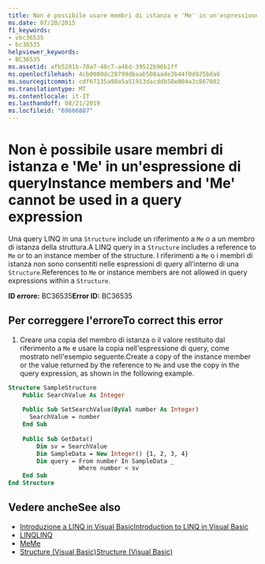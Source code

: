 ```yaml
---
title: Non è possibile usare membri di istanza e 'Me' in un'espressione di query
ms.date: 07/20/2015
f1_keywords:
- vbc36535
- bc36535
helpviewer_keywords:
- BC36535
ms.assetid: afb5281b-70a7-48c7-a46d-39522b96b1ff
ms.openlocfilehash: 4cb0080dc28799dbaab508aade3b44f0d925bda6
ms.sourcegitcommit: cdf67135a98a5a51913dacddb58e004a3c867802
ms.translationtype: MT
ms.contentlocale: it-IT
ms.lasthandoff: 08/21/2019
ms.locfileid: "69666887"
---
```

# <a name="instance-members-and-me-cannot-be-used-in-a-query-expression"></a><span data-ttu-id="1bc7b-102">Non è possibile usare membri di istanza e 'Me' in un'espressione di query</span><span class="sxs-lookup"><span data-stu-id="1bc7b-102">Instance members and 'Me' cannot be used in a query expression</span></span>
<span data-ttu-id="1bc7b-103">Una query LINQ in una `Structure` include un riferimento a `Me` o a un membro di istanza della struttura.</span><span class="sxs-lookup"><span data-stu-id="1bc7b-103">A LINQ query in a `Structure` includes a reference to `Me` or to an instance member of the structure.</span></span> <span data-ttu-id="1bc7b-104">I riferimenti a `Me` o i membri di istanza non sono consentiti nelle espressioni di query all'interno di una `Structure`.</span><span class="sxs-lookup"><span data-stu-id="1bc7b-104">References to `Me` or instance members are not allowed in query expressions within a `Structure`.</span></span>  
  
 <span data-ttu-id="1bc7b-105">**ID errore:** BC36535</span><span class="sxs-lookup"><span data-stu-id="1bc7b-105">**Error ID:** BC36535</span></span>  
  
## <a name="to-correct-this-error"></a><span data-ttu-id="1bc7b-106">Per correggere l'errore</span><span class="sxs-lookup"><span data-stu-id="1bc7b-106">To correct this error</span></span>  
  
1. <span data-ttu-id="1bc7b-107">Creare una copia del membro di istanza o il valore restituito dal riferimento a `Me` e usare la copia nell'espressione di query, come mostrato nell'esempio seguente.</span><span class="sxs-lookup"><span data-stu-id="1bc7b-107">Create a copy of the instance member or the value returned by the reference to `Me` and use the copy in the query expression, as shown in the following example.</span></span>  
  
```vb  
Structure SampleStructure  
    Public SearchValue As Integer  
  
    Public Sub SetSearchValue(ByVal number As Integer)  
      SearchValue = number  
    End Sub  
  
    Public Sub GetData()  
        Dim sv = SearchValue  
        Dim SampleData = New Integer() {1, 2, 3, 4}  
        Dim query = From number In SampleData _  
                    Where number < sv  
    End Sub  
End Structure  
```  
  
## <a name="see-also"></a><span data-ttu-id="1bc7b-108">Vedere anche</span><span class="sxs-lookup"><span data-stu-id="1bc7b-108">See also</span></span>

- [<span data-ttu-id="1bc7b-109">Introduzione a LINQ in Visual Basic</span><span class="sxs-lookup"><span data-stu-id="1bc7b-109">Introduction to LINQ in Visual Basic</span></span>](../../visual-basic/programming-guide/language-features/linq/introduction-to-linq.md)
- [<span data-ttu-id="1bc7b-110">LINQ</span><span class="sxs-lookup"><span data-stu-id="1bc7b-110">LINQ</span></span>](../../visual-basic/programming-guide/language-features/linq/index.md)
- [<span data-ttu-id="1bc7b-111">Me</span><span class="sxs-lookup"><span data-stu-id="1bc7b-111">Me</span></span>](../programming-guide/program-structure/me-my-mybase-and-myclass.md#me)
- [<span data-ttu-id="1bc7b-112">Structure (Visual Basic)</span><span class="sxs-lookup"><span data-stu-id="1bc7b-112">Structure (Visual Basic)</span></span>](../../visual-basic/language-reference/statements/structure-statement.md)

